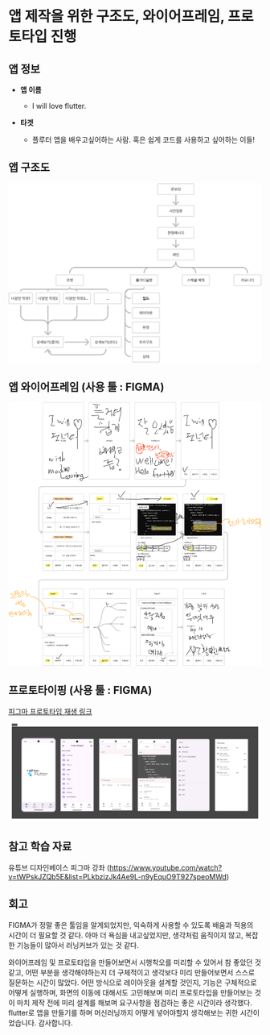 # 앱 제작을 위한 구조도, 와이어프레임, 프로토타입 진행

## 앱 정보

- **앱 이름**

  - I will love flutter.

- **타겟**

  - 플루터 앱을 배우고싶어하는 사람. 혹은 쉽게 코드를 사용하고 싶어하는 이들!

## 앱 구조도

![AI-UX-4-2-08 original](1_구조도.png)

## 앱 와이어프레임 (사용 툴 : FIGMA)

![AI-UX-4-2-11_j7hKLsb original](2_와이어프레임.png)

## 프로토타이핑 (사용 툴 : FIGMA)

[피그마 프로토타입 재생 링크](https://www.figma.com/proto/vEGlcVKdMtIo8ilziPuiup/first_project?t=PhHVAPRtWCl5VTn4-1)

![AI-UX-4-2-13 original](3_프로토타입.png)

## 참고 학습 자료

유튜브 디자인베이스 피그마 강좌 (https://www.youtube.com/watch?v=tWPskJZQb5E&list=PLkbzizJk4Ae9L-n9yEquO9T927speoMWd)

## 회고

FIGMA가 정말 좋은 툴임을 알게되었지만, 익숙하게 사용할 수 있도록 배움과 적용의 시간이 더 필요할 것 같다.
아마 더 욕심을 내고싶었지만, 생각처럼 움직이지 않고, 복잡한 기능들이 많아서 러닝커브가 있는 것 같다.

와이어프레임 및 프로토타입을 만들어보면서 시행착오를 미리할 수 있어서 참 좋았던 것 같고,
어떤 부분을 생각해야하는지 더 구체적이고 생각보다 미리 만들어보면서 스스로 질문하는 시간이 많았다.
어떤 방식으로 레이아웃을 설계할 것인지, 기능은 구체적으로 어떻게 실행하며, 화면의 이동에 대해서도 고민해보며
미리 프로토타입을 만들어보는 것이 마치 제작 전에 미리 설계를 해보며 요구사항을 점검하는 좋은 시간이라 생각했다.
flutter로 앱을 만들기를 하며 머신러닝까지 어떻게 넣어야할지 생각해보는 귀한 시간이었습니다. 감사합니다.
